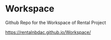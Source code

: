 # Workspace
Github Repo for the Workspace of Rental Project

https://rentalnbdac.github.io/Workspace/